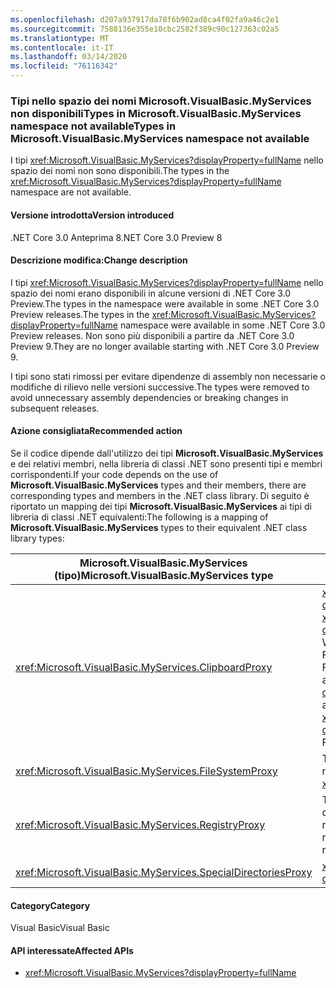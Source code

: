 ```yaml
---
ms.openlocfilehash: d207a937917da78f6b902ad8ca4f02fa9a46c2e1
ms.sourcegitcommit: 7588136e355e10cbc2582f389c90c127363c02a5
ms.translationtype: MT
ms.contentlocale: it-IT
ms.lasthandoff: 03/14/2020
ms.locfileid: "76116342"
---
```

### <a name="types-in-microsoftvisualbasicmyservices-namespace-not-available"></a><span data-ttu-id="fdada-101">Tipi nello spazio dei nomi Microsoft.VisualBasic.MyServices non disponibiliTypes in Microsoft.VisualBasic.MyServices namespace not available</span><span class="sxs-lookup"><span data-stu-id="fdada-101">Types in Microsoft.VisualBasic.MyServices namespace not available</span></span>

<span data-ttu-id="fdada-102">I tipi <xref:Microsoft.VisualBasic.MyServices?displayProperty=fullName> nello spazio dei nomi non sono disponibili.</span><span class="sxs-lookup"><span data-stu-id="fdada-102">The types in the <xref:Microsoft.VisualBasic.MyServices?displayProperty=fullName> namespace are not available.</span></span>

#### <a name="version-introduced"></a><span data-ttu-id="fdada-103">Versione introdotta</span><span class="sxs-lookup"><span data-stu-id="fdada-103">Version introduced</span></span>

<span data-ttu-id="fdada-104">.NET Core 3.0 Anteprima 8</span><span class="sxs-lookup"><span data-stu-id="fdada-104">.NET Core 3.0 Preview 8</span></span>

#### <a name="change-description"></a><span data-ttu-id="fdada-105">Descrizione modifica:</span><span class="sxs-lookup"><span data-stu-id="fdada-105">Change description</span></span>

<span data-ttu-id="fdada-106">I tipi <xref:Microsoft.VisualBasic.MyServices?displayProperty=fullName> nello spazio dei nomi erano disponibili in alcune versioni di .NET Core 3.0 Preview.The types in the namespace were available in some .NET Core 3.0 Preview releases.</span><span class="sxs-lookup"><span data-stu-id="fdada-106">The types in the <xref:Microsoft.VisualBasic.MyServices?displayProperty=fullName> namespace were available in some .NET Core 3.0 Preview releases.</span></span> <span data-ttu-id="fdada-107">Non sono più disponibili a partire da .NET Core 3.0 Preview 9.</span><span class="sxs-lookup"><span data-stu-id="fdada-107">They are no longer available starting with .NET Core 3.0 Preview 9.</span></span>

<span data-ttu-id="fdada-108">I tipi sono stati rimossi per evitare dipendenze di assembly non necessarie o modifiche di rilievo nelle versioni successive.</span><span class="sxs-lookup"><span data-stu-id="fdada-108">The types were removed to avoid unnecessary assembly dependencies or breaking changes in subsequent releases.</span></span>

#### <a name="recommended-action"></a><span data-ttu-id="fdada-109">Azione consigliata</span><span class="sxs-lookup"><span data-stu-id="fdada-109">Recommended action</span></span>

<span data-ttu-id="fdada-110">Se il codice dipende dall'utilizzo dei tipi **Microsoft.VisualBasic.MyServices** e dei relativi membri, nella libreria di classi .NET sono presenti tipi e membri corrispondenti.</span><span class="sxs-lookup"><span data-stu-id="fdada-110">If your code depends on the use of **Microsoft.VisualBasic.MyServices** types and their members, there are corresponding types and members in the .NET class library.</span></span> <span data-ttu-id="fdada-111">Di seguito è riportato un mapping dei tipi **Microsoft.VisualBasic.MyServices** ai tipi di libreria di classi .NET equivalenti:</span><span class="sxs-lookup"><span data-stu-id="fdada-111">The following is a mapping of  **Microsoft.VisualBasic.MyServices** types to their equivalent .NET class library types:</span></span>

|<span data-ttu-id="fdada-112">Microsoft.VisualBasic.MyServices (tipo)</span><span class="sxs-lookup"><span data-stu-id="fdada-112">Microsoft.VisualBasic.MyServices type</span></span>|<span data-ttu-id="fdada-113">Tipo di libreria di classi .NET</span><span class="sxs-lookup"><span data-stu-id="fdada-113">.NET class library type</span></span>|
|--|--|
|<xref:Microsoft.VisualBasic.MyServices.ClipboardProxy>|<span data-ttu-id="fdada-114"><xref:System.Windows.Clipboard?displayProperty=nameWithType>per le <xref:System.Windows.Forms.Clipboard?displayProperty=nameWithType> applicazioni WPFWPF, per le applicazioni Windows FormFor WPFWPF applications, for Windows Forms applications</span><span class="sxs-lookup"><span data-stu-id="fdada-114"><xref:System.Windows.Clipboard?displayProperty=nameWithType> for WPF applications, <xref:System.Windows.Forms.Clipboard?displayProperty=nameWithType> for Windows Forms applications</span></span>|
|<xref:Microsoft.VisualBasic.MyServices.FileSystemProxy>|<span data-ttu-id="fdada-115">Tipi nello <xref:System.IO> spazio dei nomiTypes in the namespace</span><span class="sxs-lookup"><span data-stu-id="fdada-115">Types in the <xref:System.IO> namespace</span></span>|
|<xref:Microsoft.VisualBasic.MyServices.RegistryProxy>|<span data-ttu-id="fdada-116">Tipi correlati al <xref:Microsoft.Win32> Registro di sistema nello spazio dei nomiRegistry-related types in the namespace</span><span class="sxs-lookup"><span data-stu-id="fdada-116">Registry-related types in the <xref:Microsoft.Win32> namespace</span></span>|
|<xref:Microsoft.VisualBasic.MyServices.SpecialDirectoriesProxy>|<xref:System.Environment.GetFolderPath%2A?displayProperty=nameWithType>|

#### <a name="category"></a><span data-ttu-id="fdada-117">Category</span><span class="sxs-lookup"><span data-stu-id="fdada-117">Category</span></span>

<span data-ttu-id="fdada-118">Visual Basic</span><span class="sxs-lookup"><span data-stu-id="fdada-118">Visual Basic</span></span>

#### <a name="affected-apis"></a><span data-ttu-id="fdada-119">API interessate</span><span class="sxs-lookup"><span data-stu-id="fdada-119">Affected APIs</span></span>

- <xref:Microsoft.VisualBasic.MyServices?displayProperty=fullName>

<!--

### Affected APIs

- `N:Microsoft.VisualBasic.MyServices`

-->
